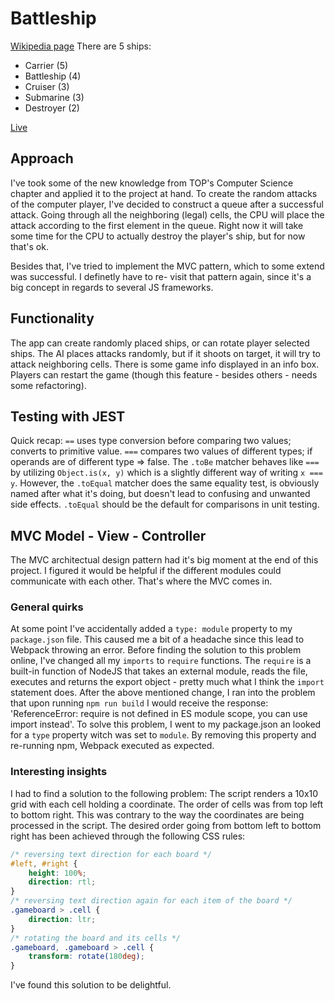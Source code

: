 # Battleship
[Wikipedia page](https://en.wikipedia.org/wiki/Battleship_(game))
There are 5 ships:
- Carrier (5)
- Battleship (4)
- Cruiser (3)
- Submarine (3)
- Destroyer (2)

[Live](https://doctype-melvin.github.io/battleship/)

## Approach
I've took some of the new knowledge from TOP's Computer Science chapter and applied it to the project at hand. 
To create the random attacks of the computer player, I've decided to construct a queue after a successful attack.
Going through all the neighboring (legal) cells, the CPU will place the attack according to the first element in the
queue. Right now it will take some time for the CPU to actually destroy the player's ship, but for now that's ok.

Besides that, I've tried to implement the MVC pattern, which to some extend was successful. I definetly have to re-
visit that pattern again, since it's a big concept in regards to several JS frameworks.

## Functionality
The app can create randomly placed ships, or can rotate player selected ships. The AI places attacks randomly, but if it
shoots on target, it will try to attack neighboring cells.
There is some game info displayed in an info box. Players can restart the game (though this feature - besides others - 
needs some refactoring). 

## Testing with JEST
Quick recap: `==` uses type conversion before comparing two values; converts to primitive value.
`===` compares two values of different types; if operands are of different type => false.
The `.toBe` matcher behaves like `===` by utilizing `Object.is(x, y)` which is a slightly different way 
of writing `x === y`.
However, the `.toEqual` matcher does the same equality test, is obviously named after what it's doing,
 but doesn't lead to confusing and unwanted side effects.
`.toEqual` should be the default for comparisons in unit testing.

## MVC Model - View - Controller
The MVC architectual design pattern had it's big moment at the end of this project. 
I figured it would be helpful if the different modules could communicate with each other. That's where
the MVC comes in. 

### General quirks
At some point I've accidentally added a `type: module` property to my `package.json` file.
This caused me a bit of a headache since this lead to Webpack throwing an error. 
Before finding the solution to this problem online, I've changed all my `imports` to
`require` functions. The `require` is a built-in function of NodeJS that takes an external module,
reads the file, executes and returns the export object - pretty much what I think the `import` 
statement does. 
After the above mentioned change, I ran into the problem that upon running `npm run build` I would
receive the response: 'ReferenceError: require is not defined in ES module scope, you can use import instead'. 
To solve this problem, I went to my package.json an looked for a `type` property witch was 
set to `module`. By removing this property and re-running npm, Webpack executed as expected.

### Interesting insights
I had to find a solution to the following problem:
The script renders a 10x10 grid with each cell holding a coordinate. The order of cells was from top left to
bottom right. This was contrary to the way the coordinates are being processed in the script. The desired order
going from bottom left to bottom right has been achieved through the following CSS rules:
```CSS
/* reversing text direction for each board */
#left, #right { 
    height: 100%;
    direction: rtl;
}
/* reversing text direction again for each item of the board */
.gameboard > .cell {
    direction: ltr;
}
/* rotating the board and its cells */
.gameboard, .gameboard > .cell {
    transform: rotate(180deg);
}
```
I've found this solution to be delightful.